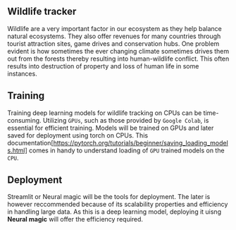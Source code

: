 ## Wildlife tracker

Wildlife are a very important factor in our ecosystem as they help balance natural ecosystems. They also offer revenues for many countries through tourist attraction sites, game drives and conservation hubs. One problem evident is how sometimes the ever changing climate sometimes drives them out from the forests thereby resulting into human-wildlife conflict. This often results into destruction of property and loss of human life in some instances. 

## Training

Training deep learning models for wildlife tracking on CPUs can be time-consuming. Utilizing `GPUs`, such as those provided by `Google Colab`, is essential for efficient training. Models will be trained on GPUs and later saved for deployment using torch on CPUs. This documentation[https://pytorch.org/tutorials/beginner/saving_loading_models.html] comes in handy to understand loading of `GPU` trained models on the `CPU`.

## Deployment 

Streamlit or Neural magic will be the tools for deployment. The later is however reccommended because of its scalability properties and efficiency in handling large data. As this is a deep learning model, deploying it uisng **Neural magic** will offer the efficiency required. 